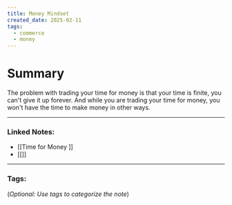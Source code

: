 ```yaml
---
title: Money Mindset
created_date: 2025-02-11
tags:
  - commerce
  - money
---
```



# Summary
The problem with trading your time for money is that your time is finite, you can't give it up forever. And while you are trading your time for money, you won't have the time to make money in other ways.

---

### **Linked Notes:**

- [[Time for Money  <PM>]]
- [[]]

---

### **Tags:**

(_Optional: Use tags to categorize the note_)
